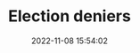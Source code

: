 ---
layout: post
title:  "Election deniers"
date:   2022-11-08 15:54:02
image: /assets/newer/sm_election-deniers.jpg
involvement: design & development
category: graphics
writeup: false
storylink: https://www.nbcnews.com/politics/2022-election/republicans-denied-questioned-2020-election-on-ballot-rcna55824
tech: d3
---